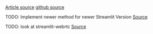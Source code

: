 


[Article source](https://towardsdatascience.com/implementing-google-oauth-in-streamlit-bb7c3be0082c0)
[github source](https://github.com/uiucanh/streamlit-google-oauth)


TODO: Implement newer method for newer Streamlit Version [Source](https://discuss.streamlit.io/t/modulenotfounderror-no-module-named-streamlit-report-thread/20983/7)

TODO: look at streamlit-webrtc [Source](https://github.com/whitphx/streamlit-webrtc/blob/14c53ae6af0120562f3c9b6447cf19b1814d9bcb/streamlit_webrtc/session_info.py#L1-L19)
